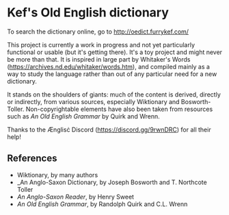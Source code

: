 # Kef's Old English dictionary

To search the dictionary online, go to http://oedict.furrykef.com/

This project is currently a work in progress and not yet particularly functional or usable (but it's getting there). It's a toy project and might never be more than that. It is inspired in large part by Whitaker's Words (https://archives.nd.edu/whitaker/words.htm), and compiled mainly as a way to study the language rather than out of any particular need for a new dictionary.

It stands on the shoulders of giants: much of the content is derived, directly or indirectly, from various sources, especially Wiktionary and Bosworth-Toller. Non-copyrightable elements have also been taken from resources such as _An Old English Grammar_ by Quirk and Wrenn.

Thanks to the Ænglisċ Discord (https://discord.gg/9rwnDRC) for all their help!


## References

* Wiktionary, by many authors
* _An Anglo-Saxon Dictionary, by Joseph Bosworth and T. Northcote Toller
* _An Anglo-Saxon Reader_, by Henry Sweet
* _An Old English Grammar_, by Randolph Quirk and C.L. Wrenn

